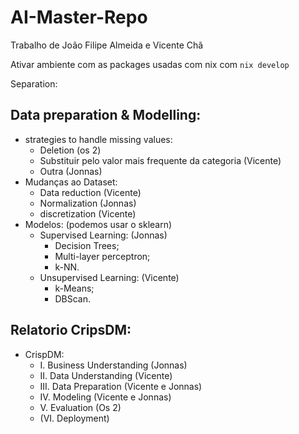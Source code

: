 # AI-Master-Repo

Trabalho de João Filipe Almeida e Vicente Chã

Ativar ambiente com as packages usadas com nix com `nix develop`

Separation:

## Data preparation & Modelling:
- strategies to handle missing values:
  - Deletion (os 2)
  - Substituir pelo valor mais frequente da categoria (Vicente) 
  - Outra (Jonnas)
- Mudanças ao Dataset:
  - Data reduction (Vicente)
  - Normalization (Jonnas)
  - discretization (Vicente)
- Modelos: (podemos usar o sklearn)
  - Supervised Learning: (Jonnas)
    - Decision Trees;
    - Multi-layer perceptron;
    - k-NN.
  - Unsupervised Learning: (Vicente)
    - k-Means;
    - DBScan.

## Relatorio CripsDM:
- CrispDM:
  - I. Business Understanding (Jonnas)
  - II. Data Understanding (Vicente)
  - III. Data Preparation (Vicente e Jonnas)
  - IV. Modeling (Vicente e Jonnas)
  - V. Evaluation (Os 2)
  - (VI. Deployment)